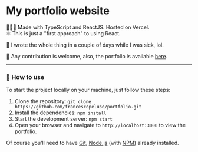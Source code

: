 # My portfolio website

👨🏻‍💻 Made with TypeScript and ReactJS. Hosted on Vercel. \
⚛️ This is just a "first approach" to using React.

🤧 I wrote the whole thing in a couple of days while I was sick, lol.

🤗 Any contribution is welcome, also, the portfolio is available [here](https://www.francescopeluso.xyz).

---
### 🔧 How to use

To start the project locally on your machine, just follow these steps:

1. Clone the repository: `git clone https://github.com/francescopeluso/portfolio.git`
2. Install the dependencies: `npm install`
3. Start the development server: `npm start`
4. Open your browser and navigate to `http://localhost:3000` to view the portfolio.

Of course you'll need to have [Git](https://git-scm.com/), [Node.js](https://nodejs.org/) (with [NPM](https://www.npmjs.com/)) already installed.
